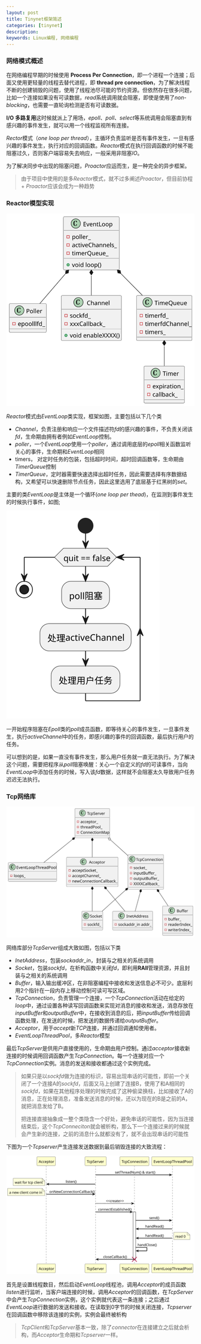```yaml
---
layout: post
title: Tinynet框架简述
categories: [tinynet]
description: 
keywords: Linux编程, 网络编程
---
```

### 网络模式概述

在网络编程早期的时候使用 **Process Per Connection**，即一个进程一个连接；后面又使用更轻量的线程去替代进程，即 **thread pre connection**，为了解决线程不断的创建销毁的问题，使用了线程池尽可能的节约资源。但依然存在很多问题，比如一个连接如果没有可读数据，*read*系统调用就会阻塞，即使是使用了*non-blocking*，也需要一直轮询检测是否有可读数据。

**I/O 多路复用**这时候就派上了用场，*epoll*、*poll*、*select*等系统调用会阻塞直到有感兴趣的事件发生，就可以用一个线程监视所有连接。

*Rector*模式（*one loop per thread*），主循环负责监听是否有事件发生，一旦有感兴趣的事件发生，执行对应的回调函数。*Reactor*模式在执行回调函数的时候不能阻塞过久，否则客户端容易失去响应，一般采用非阻塞*IO*。

为了解决同步中出现的阻塞问题，*Proactor*应运而生，是一种完全的异步框架。

> 由于项目中使用的是多*Reactor*模式，就不过多阐述*Proactor*，但目前协程 + *Proactor*应该会成为一种趋势

### Reactor模型实现

![EventLoopClass](/images/EventLoopClass.svg)

*Reactor*模式由*EventLoop*类实现，框架如图，主要包括以下几个类

+ *Channel*，负责注册和响应一个文件描述符*fd*的感兴趣的事件，不负责关闭该*fd*，生命期由拥有者例如*EventLoop*控制。
+ *poller*，一个*EventLoop*使用一个*poller*，通过调用底层的*epoll*相关函数监听关心的事件，生命期和*EventLoop*相同
+ timers， 对定时任务的包装，包括超时时间，超时回调函数等，生命期由*TimerQueue*控制
+ *TimerQueue*，定时器需要快速选择出超时任务，因此需要选择有序数据结构，又希望可以快速删除节点任务，因此这里选用了底层基于红黑树的*set*。

主要的类*EventLoop*是主体是一个循环(*one loop per thead*)，在监测到事件发生的时候执行事件，如图;

![EventLoop](/images/EventLoop.svg)

一开始程序阻塞在*Epoll*类的*poll*成员函数，即等待关心的事件发生，一旦事件发生，执行*activeChannel*中的任务，即感兴趣的事件的回调函数，最后执行用户的任务。

可以想到的是，如果一直没有事件发生，那么用户任务就一直无法执行。为了解决这个问题，需要把程序从*poll*阻塞唤醒：关心一个自定义的*fd*的可读事件，当向*EventLoop*中添加任务的时候，写入该*fd*数据，这样就不会阻塞太久导致用户任务迟迟无法执行。

### Tcp网络库

![TcpServer](/images/TcpServer.svg)

网络库部分*TcpServer*组成大致如图，包括以下类

+ *InetAddress*，包装*sockaddr_in*，封装与之相关的系统调用
+ *Socket*，包装*sockfd*，在析构函数中关闭*fd*，即利用**RAII**管理资源，并且封装与之相关的系统调用
+ *Buffer*，输入输出缓冲区，在非阻塞编程中接收和发送信息必不可少。底层利用2个指针在一段内存上移动控制可读可写区域。
+ *TcpConnection*，负责管理一个连接，一个*TcpConnection*活动在给定的*loop*中，通过设置各种读写回调函数来实现对消息的接收和发送，消息存放在*inputBuffer*和*outputBuffer*中，在接收到消息的后，把*inputBuffer*传给回调函数处理，在发送的时候，把发送的数据传递给*outputBuffer*。
+ *Acceptor*，用于*accept*新*TCP*连接，并通过回调通知使用者。
+ *EventLoopThreadPool*，多*Reactor*模型

最后*TcpServer*是供用户直接使用的，生命期由用户控制。通过*acceptor*接收新连接的时候调用回调函数产生*TcpConnection*。每一个连接对应一个*TcpConnection*实例。消息的发送和接收都通过这个实例完成。

> 如果只是以*sockfd*做为连接的标识，容易出现串话的可能性，即前一个关闭了一个连接A的*sockfd*，后面又马上创建了连接B，使用了和A相同的*sockfd*，如果在其他程序处理的时候完成了这种偷梁换柱，比如接收了A的消息，正在处理消息，准备发送消息的时候，还以为现在的B是之前的A，就把消息发给了B。
>
> 把连接直接抽象成一整个类隐含一个好处，避免串话的可能性，因为当连接结束后，这个*TcpConneciton*就会被析构，那么下一个连接过来的时候就会产生新的连接，之前的消息什么就都没有了，就不会出现串话的可能性

下图为一个*Tcpserver*产生连接发送数据到最后销毁连接的大致流程：

![server](/images/server.svg)

首先是设置线程数目，然后启动*EventLoop*线程池，调用*Acceptor*的成员函数*listen*进行监听，当客户端连接的时候，调用*Acceptor*的回调函数，在*TcpServer*中会产生*TcpConnection*实例，这个实例就代表这一条连接；之后通过*EventLoop*进行数据的发送和接收。在读取到0字节的时候关闭连接，*Tcpserver*在回调函数中移除该连接的实例，实例会最终被析构



> *TcpClient*和*TcpServer*基本一致，除了*connector*在连接建立之后就会析构，而*Acceptor*生命期和*Tcpserver*一样。

